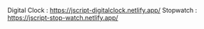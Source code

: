 Digital Clock :
           https://jscript-digitalclock.netlify.app/
Stopwatch :
           https://jscript-stop-watch.netlify.app/
